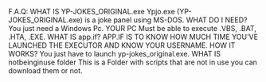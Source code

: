 F.A.Q:
WHAT IS YP-JOKES_ORIGINAL.exe
Ypjo.exe (YP-JOKES_ORIGINAL.exe) is a joke panel using MS-DOS.
WHAT DO I NEED? 
You just need a Windows Pc. YOUR PC Must be able to execute .VBS, .BAT, .HTA, .EXE.
WHAT IS app.if?
APP.IF IS TO KNOW HOW MUCH TIME YOU'VE LAUNCHED THE EXECUTOR AND KNOW YOUR USERNAME.
HOW IT WORKS?
You just have to launch yp-jokes_original.exe.
WHAT IS notbeinginuse folder
This is a Folder with scripts that are not in use you can download them or not.
